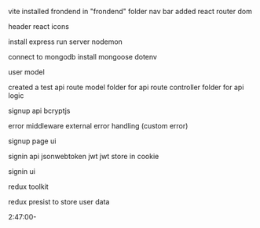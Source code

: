 vite installed 
frondend in "frondend" folder 
nav bar added 
react router dom

header
react icons

install express
run server
nodemon

connect to mongodb
install mongoose
dotenv

user model

created a test api route
model folder for api route
controller folder for api logic

signup api
bcryptjs

error middleware
external error handling (custom error)

signup page ui

signin api
jsonwebtoken jwt
jwt store in cookie

signin ui

redux toolkit

redux presist to store user data

2:47:00-